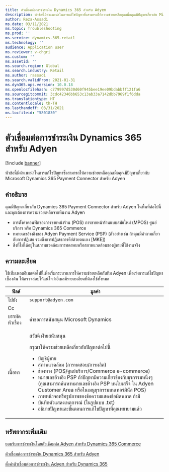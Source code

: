 ```yaml
---
title: ตัวเชื่อมต่อการชำระเงิน Dynamics 365 สำหรับ Adyen
description: หัวข้อนี้มีคำแนะนำในการแก้ไขปัญหาซึ่งสามารถให้ความช่วยเหลือคุณเมื่อคุณมีปัญหาเกี่ยวกับ Microsoft Dynamics 365 Payment Connector สําหรับ Adyen
author: Reza-Assadi
ms.date: 03/11/2021
ms.topic: Troubleshooting
ms.prod: ''
ms.service: dynamics-365-retail
ms.technology: ''
audience: Application user
ms.reviewer: v-chgri
ms.custom: ''
ms.assetid: ''
ms.search.region: Global
ms.search.industry: Retail
ms.author: rassadi
ms.search.validFrom: 2021-01-31
ms.dyn365.ops.version: 10.0.18
ms.openlocfilehash: c779997d530d60f945bee19ee09bdabbff121fa6
ms.sourcegitcommit: 3cdc42346bb653c13ab33a7142dbb7969f1f6dda
ms.translationtype: HT
ms.contentlocale: th-TH
ms.lasthandoff: 03/31/2021
ms.locfileid: "5801830"
---
```

# <a name="troubleshoot-dynamics-365-payment-connector-for-adyen-issues"></a>ตัวเชื่อมต่อการชำระเงิน Dynamics 365 สำหรับ Adyen

[!include [banner](../../includes/banner.md)]

หัวข้อนี้มีคำแนะนำในการแก้ไขปัญหาซึ่งสามารถให้ความช่วยเหลือคุณเมื่อคุณมีปัญหาเกี่ยวกับ Microsoft Dynamics 365 Payment Connector สําหรับ Adyen

## <a name="description"></a>คำอธิบาย

คุณมีปัญหาเกี่ยวกับ Dynamics 365 Payment Connector สำหรับ Adyen ในพื้นที่ต่อไปนี้และคุณต้องการความช่วยเหลือจากทีมงาน Adyen

- การตั้งค่าคอนฟิกของการขายหน้าร้าน (POS) การขายหน้าร้านแบบสมัยใหม่ (MPOS) ศูนย์บริการ หรือ Dynamics 365 Commerce
- หมายเลขอ้างอิงของ Adyen Payment Service (PSP) (ตัวอย่างเช่น ถ้าคุณมีคำถามเกี่ยวกับการปฏิเสธ รวมถึงการปฏิเสธการคีย์ด้วยตนเอง \[MKE\])
- สิ่งที่ไม่ได้อยู่ในสภาพแวดล้อมการทดสอบหรือสภาพแวดล้อมของผู้ขายที่ใช้งานจริง

## <a name="resolution"></a>ความละเอียด

ใช้เท็มเพลตอีเมลต่อไปนี้เพื่อเริ่มกระบวนการให้ความช่วยเหลือกับทีม Adyen เพื่อเร่งการแก้ไขปัญหาเบื้องต้น ให้ตรวจสอบให้แน่ใจว่าอีเมลมีรายละเอียดที่ต้องใช้ทั้งหมด

| ฟิลด์        | มูลค่า |
|--------------|-------|
| ไปยัง           | `support@adyen.com` |
| Cc           | |
| บรรทัดหัวเรื่อง | คำขอการสนับสนุน Microsoft Dynamics |
| เนื้อหา         | <p>สวัสดี ฝ่ายสนับสนุน</p><p>กรุณาให้ความช่วยเหลือเกี่ยวกับปัญหาต่อไปนี้</p><ul><li>บัญชีผู้ขาย</li><li>สภาพแวดล้อม (การทดสอบ/การผลิต)</li><li>ช่องทาง (POS/ศูนย์บริการ/Commerce e-commerce)</li><li>หมายเลขอ้างอิง PSP ถ้าปัญหามีความเกี่ยวข้องกับธุรกรรมหนึ่งๆ (คุณสามารถค้นหาหมายเลขอ้างอิง PSP บนใบเสร็จ ใน Adyen Customer Area หรือในเมนูธุรกรรมบนเทอร์มินัล POS)</li><li>ภาพหน้าจอหรือรูปภาพของข้อความแสดงข้อผิดพลาด ถ้ามี</li><li>บันทึกตัวแสดงเหตุการณ์ (ในรูปแบบ .txt)</li><li>อธิบายปัญหาและขั้นตอนการแก้ไขปัญหาที่คุณพยายามแล้ว</li></ul> |

## <a name="additional-resources"></a>ทรัพยากรเพิ่มเติม

[ยอมรับการชำระเงินโดยตัวเชื่อมต่อ Adyen สำหรับ Dynamics 365 Commerce](https://www.adyen.com/partners/dynamics-365-commerce)

[ตัวเชื่อมต่อการชำระเงิน Dynamics 365 สำหรับ Adyen](../dev-itpro/adyen-connector.md)

[ตั้งค่าตัวเชื่อมต่อการชำระเงิน Adyen สำหรับ Dynamics 365](https://docs.adyen.com/plugins/microsoft-dynamics)
